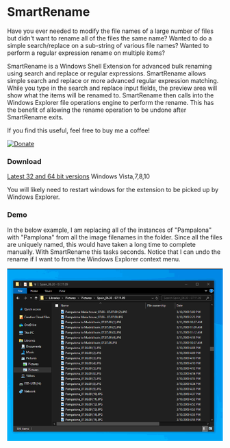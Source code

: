 # SmartRename

Have you ever needed to modify the file names of a large number of files but didn't want to rename all of the files the same name? Wanted to do a simple search/replace on a sub-string of various file names? Wanted to perform a regular expression rename on multiple items?  

SmartRename is a Windows Shell Extension for advanced bulk renaming using search and replace or regular expressions.  SmartRename allows simple search and replace or more advanced regular expression matching.  While you type in the search and replace input fields, the preview area will show what the items will be renamed to.  SmartRename then calls into the Windows Explorer file operations engine to perform the rename.  This has the benefit of allowing the rename operation to be undone after SmartRename exits.

If you find this useful, feel free to buy me a coffee!

[![Donate](https://www.paypalobjects.com/en_US/i/btn/btn_donate_LG.gif)](https://www.paypal.com/cgi-bin/webscr?cmd=_donations&business=chrisdavis%40outlook%2ecom&lc=US&item_name=Chris%20Davis&item_number=PIFShellExtensions&no_note=0&currency_code=USD&bn=PP%2dDonationsBF%3abtn_donate_LG%2egif%3aNonHostedGuest)

### Download
[Latest 32 and 64 bit versions](https://github.com/chrdavis/SmartRename/releases/latest) 
Windows Vista,7,8,10

You will likely need to restart windows for the extension to be picked up by Windows Explorer.

### Demo

In the below example, I am replacing all of the instances of "Pampalona" with "Pamplona" from all the image filenames in the folder.  Since all the files are uniquely named, this would have taken a long time to complete manually.  With SmartRename this tasks seconds.  Notice that I can undo the rename if I want to from the Windows Explorer context menu.

![Image description](/Images/SmartRenameDemo.gif)

